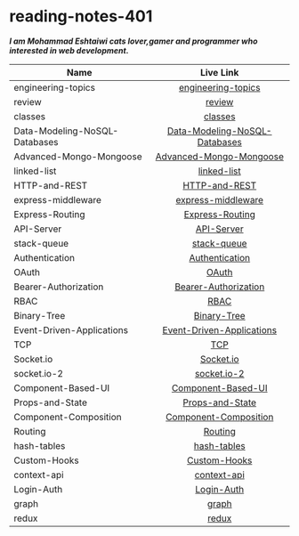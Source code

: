 # reading-notes-401

**_I am Mohammad Eshtaiwi cats lover,gamer and programmer who interested in web development._**

| Name                          |                                                      Live Link                                                       |
| ----------------------------- | :------------------------------------------------------------------------------------------------------------------: |
| engineering-topics            |            [engineering-topics](https://mohammad-eshtaiwi.github.io/reading-notes-401/engineering-topics)            |
| review                        |                        [review](https://mohammad-eshtaiwi.github.io/reading-notes-401/review)                        |
| classes                       |                       [classes](https://mohammad-eshtaiwi.github.io/reading-notes-401/classes)                       |
| Data-Modeling-NoSQL-Databases | [Data-Modeling-NoSQL-Databases](https://mohammad-eshtaiwi.github.io/reading-notes-401/Data-Modeling-NoSQL-Databases) |
| Advanced-Mongo-Mongoose       |       [Advanced-Mongo-Mongoose](https://mohammad-eshtaiwi.github.io/reading-notes-401/Advanced-Mongo-Mongoose)       |
| linked-list                   |                   [linked-list](https://mohammad-eshtaiwi.github.io/reading-notes-401/linked-list)                   |
| HTTP-and-REST                 |                 [HTTP-and-REST](https://mohammad-eshtaiwi.github.io/reading-notes-401/HTTP-and-REST)                 |
| express-middleware            |            [express-middleware](https://mohammad-eshtaiwi.github.io/reading-notes-401/express-middleware)            |
| Express-Routing               |               [Express-Routing](https://mohammad-eshtaiwi.github.io/reading-notes-401/Express-Routing)               |
| API-Server                    |                    [API-Server](https://mohammad-eshtaiwi.github.io/reading-notes-401/API-Server)                    |
| stack-queue                   |                   [stack-queue](https://mohammad-eshtaiwi.github.io/reading-notes-401/stack-queue)                   |
| Authentication                |                [Authentication](https://mohammad-eshtaiwi.github.io/reading-notes-401/Authentication)                |
| OAuth                         |                         [OAuth](https://mohammad-eshtaiwi.github.io/reading-notes-401/OAuth)                         |
| Bearer-Authorization          |          [Bearer-Authorization](https://mohammad-eshtaiwi.github.io/reading-notes-401/Bearer-Authorization)          |
| RBAC                          |                          [RBAC](https://mohammad-eshtaiwi.github.io/reading-notes-401/RBAC)                          |
| Binary-Tree                   |                   [Binary-Tree](https://mohammad-eshtaiwi.github.io/reading-notes-401/Binary-Tree)                   |
| Event-Driven-Applications     |     [Event-Driven-Applications](https://mohammad-eshtaiwi.github.io/reading-notes-401/Event-Driven-Applications)     |
| TCP                           |                           [TCP](https://mohammad-eshtaiwi.github.io/reading-notes-401/TCP)                           |
| Socket.io                     |                     [Socket.io](https://mohammad-eshtaiwi.github.io/reading-notes-401/Socket.io)                     |
| socket.io-2                   |                   [socket.io-2](https://mohammad-eshtaiwi.github.io/reading-notes-401/socket.io-2)                   |
| Component-Based-UI            |            [Component-Based-UI](https://mohammad-eshtaiwi.github.io/reading-notes-401/Component-Based-UI)            |
| Props-and-State               |               [Props-and-State](https://mohammad-eshtaiwi.github.io/reading-notes-401/Props-and-State)               |
| Component-Composition         |         [Component-Composition](https://mohammad-eshtaiwi.github.io/reading-notes-401/Component-Composition)         |
| Routing                       |                       [Routing](https://mohammad-eshtaiwi.github.io/reading-notes-401/Routing)                       |
| hash-tables                   |                   [hash-tables](https://mohammad-eshtaiwi.github.io/reading-notes-401/hash-tables)                   |
| Custom-Hooks                  |                  [Custom-Hooks](https://mohammad-eshtaiwi.github.io/reading-notes-401/Custom-Hooks)                  |
| context-api                   |                   [context-api](https://mohammad-eshtaiwi.github.io/reading-notes-401/context-api)                   |
| Login-Auth                    |                    [Login-Auth](https://mohammad-eshtaiwi.github.io/reading-notes-401/Login-Auth)                    |
| graph                         |                         [graph](https://mohammad-eshtaiwi.github.io/reading-notes-401/graph)                         |
| redux                         |                         [redux](https://mohammad-eshtaiwi.github.io/reading-notes-401/redux)                         |
